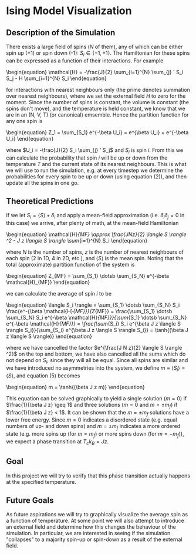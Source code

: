 # Ising Model Visualization
## Description of the Simulation
There exists a large field of spins ($N$ of them), any of which can be either spin up (+1) or spin down (-1): $S_i \in \{-1, +1\}$. The Hamiltonian for these spins can be expressed as a function of their interactions. For example

\begin{equation}
    \mathcal{H} = -\frac{J}{2} \sum_{i=1}^{N} \sum_{j} ' S_i S_j - H \sum_{i=1}^{N} S_i
\end{equation}

for interactions with nearest neighbours only (the prime denotes summation over nearest neighbours), where we set the external field $H$ to zero for the moment. Since the number of spins is constant, the volume is constant (the spins don't move), and the temperature is held constant, we know that we are in an (N, V, T) (or canonical) emsemble. Hence the partition function for any one spin is

\begin{equation}
    Z_1 = \sum_{S_1} e^{-\beta U_i} = e^{\beta U_i} + e^{-\beta U_i}
\end{equation}

where $U_i = -\frac{J}{2} S_i \sum_{j} ' S_j$ and $S_i$ is spin $i$. From this we can calculate the probability that spin $i$ will be up or down from the temperature $T$ and the current state of its nearest neighbours. This is what we will use to run the simulation, e.g. at every timestep we determine the probabilities for every spin to be up or down (using equation (2)), and then update all the spins in one go.

## Theoretical Predictions
If we let $S_i = \langle S \rangle + \delta_i$ and apply a mean-field approximation (i.e. $\delta_i \delta_j = 0$ in this case) we arrive, after plenty of math, at the mean-field Hamiltonian

\begin{equation}
    \mathcal{H}_{MF} \approx \frac{JNz}{2} \langle S \rangle ^2 - J z \langle S \rangle \sum_{i=1}^{N} S_i
\end{equation}

where $N$ is the number of spins, $z$ is the number of nearest neighbours of each spin (2 in 1D, 4 in 2D, etc.), and $\langle S \rangle$ is the mean spin. Noting that the total (approximate) partition function of the system is

\begin{equation}
    Z_{MF} = \sum_{S_1} \dotsb \sum_{S_N} e^{-\beta \mathcal{H}_{MF}}
\end{equation}

we can calculate the average of spin $i$ to be

\begin{equation}
    \langle S_i \rangle = \sum_{S_1} \dotsb \sum_{S_N} S_i \frac{e^-{\beta \mathcal{H}_{MF}}}{Z_{MF}} = \frac{\sum_{S_1} \dotsb \sum_{S_N} S_i e^{-\beta \mathcal{H}_{MF}}}{\sum_{S_1} \dotsb \sum_{S_N} e^{-\beta \mathcal{H}_{MF}}} = \frac{\sum_{S_i} S_i e^{\beta J z \langle S \rangle S_i}}{\sum_{S_i} e^{\beta J z \langle S \rangle S_i}} = \tanh{(\beta J z \langle S \rangle)}
\end{equation}

where we have cancelled the factor $e^{\frac{J N z}{2} \langle S \rangle ^2}$ on the top and bottom, we have also cancelled all the sums which do not depend on $S_i$, since they will all be equal. Since all spins are similar and we have introduced no asymmetries into the system, we define $m \equiv \langle S_i \rangle = \langle S \rangle$, and equation (5) becomes

\begin{equation}
    m = \tanh{(\beta J z m)}
\end{equation}

This equation can be solved graphically to yield a single solution ($m=0$) if $\frac{1}{\beta J z} \geq 1$ and three solutions ($m=0$ and $m=\pm m_f$) if $\frac{1}{\beta J z} < 1$. It can be shown that the $m=\pm m_f$ solutions have a lower free energy. Since $m=0$ indicates a disordered state (e.g. equal numbers of up- and down spins) and $m=\pm m_f$ indicates a more ordered state (e.g. more spins up (for $m=m_f$) or more spins down (for $m=-m_f$)), we expect a phase transition at $T_c k_B = J z$.

## Goal
In this project we will try to verify that this phase transition actually happens at the specified temperature.

## Future Goals
As future aspirations we will try to graphically visualize the average spin as a function of temperature. At some point we will also attempt to introduce an external field and determine how this changes the behaviour of the simulation. In particular, we are interested in seeing if the simulation "collapses" to a majority spin-up or spin-down as a result of the external field.
